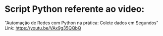 # Script Python referente ao video:
"Automação de Redes com Python na prática: Colete dados em Segundos"
Link: https://youtu.be/VAx9g35QQbQ

